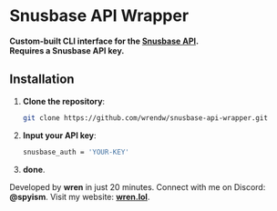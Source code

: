# Snusbase API Wrapper

<strong>Custom-built CLI interface for the <a href="https://snusbase.com">Snusbase API</a>.</strong>  
<strong>Requires a Snusbase API key.</strong>

## Installation

1. <strong>Clone the repository</strong>:
   ```bash
   git clone https://github.com/wrendw/snusbase-api-wrapper.git

2. <strong>Input your API key</strong>:
   ```bash
   snusbase_auth = 'YOUR-KEY'

3. <strong>done</strong>.

Developed by <strong>wren</strong> in just 20 minutes.
Connect with me on Discord: <strong>@spyism</strong>.
Visit my website: <strong><a href="https://wren.lol/">wren.lol</a></strong>.
